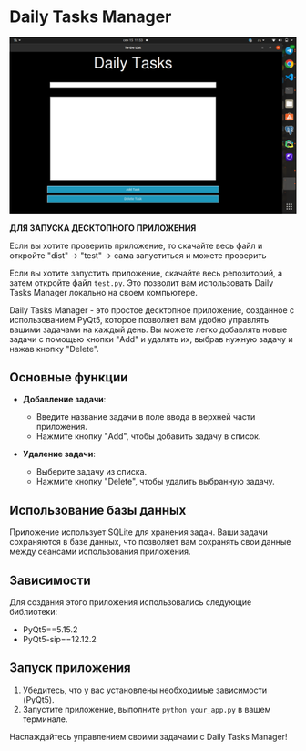 # Daily Tasks Manager

![Daily Tasks Manager](media/task.png)

**ДЛЯ ЗАПУСКА ДЕСКТОПНОГО ПРИЛОЖЕНИЯ**

Если вы хотите проверить приложение, то скачайте весь файл и откройте "dist" -> "test" -> сама запуститься и можете проверить

Если вы хотите запустить приложение, скачайте весь репозиторий, а затем откройте файл `test.py`. Это позволит вам использовать Daily Tasks Manager локально на своем компьютере.

Daily Tasks Manager - это простое десктопное приложение, созданное с использованием PyQt5, которое позволяет вам удобно управлять вашими задачами на каждый день. Вы можете легко добавлять новые задачи с помощью кнопки "Add" и удалять их, выбрав нужную задачу и нажав кнопку "Delete".

## Основные функции

- **Добавление задачи**:
  - Введите название задачи в поле ввода в верхней части приложения.
  - Нажмите кнопку "Add", чтобы добавить задачу в список.

- **Удаление задачи**:
  - Выберите задачу из списка.
  - Нажмите кнопку "Delete", чтобы удалить выбранную задачу.

## Использование базы данных

Приложение использует SQLite для хранения задач. Ваши задачи сохраняются в базе данных, что позволяет вам сохранять свои данные между сеансами использования приложения.

## Зависимости

Для создания этого приложения использовались следующие библиотеки:

- PyQt5==5.15.2
- PyQt5-sip==12.12.2

## Запуск приложения

1. Убедитесь, что у вас установлены необходимые зависимости (PyQt5).
2. Запустите приложение, выполните `python your_app.py` в вашем терминале.

Наслаждайтесь управлением своими задачами с Daily Tasks Manager!


